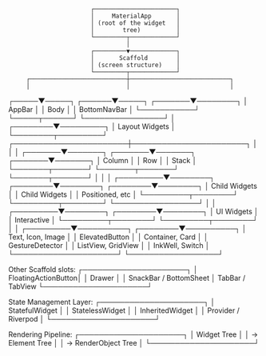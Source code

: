                            ┌───────────────────────┐
                           │     MaterialApp       │
                           │ (root of the widget   │
                           │        tree)          │
                           └─────────┬─────────────┘
                                     │
                           ┌─────────▼─────────────┐
                           │       Scaffold        │
                           │ (screen structure)    │
                           └─────────┬─────────────┘
         ┌───────────────────────────┼────────────────────────────┐
         │                           │                            │
   ┌─────▼─────┐              ┌──────▼─────┐              ┌───────▼────────┐
   │   AppBar  │              │    Body    │              │ BottomNavBar    │
   └───────────┘              └─────┬──────┘              └────────────────┘
                                     │
                            ┌────────▼─────────┐
                            │   Layout Widgets │
                            └────────┬─────────┘
             ┌───────────────────────┼───────────────────────┐
             │                       │                       │
     ┌───────▼───────┐       ┌───────▼───────┐       ┌───────▼───────┐
     │   Column      │       │     Row       │       │    Stack       │
     └───────┬───────┘       └───────┬───────┘       └───────┬───────┘
             │                       │                       │
   ┌─────────▼────────┐     ┌────────▼────────┐     ┌────────▼────────┐
   │ Child Widgets     │     │ Child Widgets   │     │ Positioned, etc │
   └─────────┬────────┘     └─────────┬────────┘     └─────────────────┘
             │                       │
   ┌─────────▼────────┐     ┌────────▼────────┐
   │ UI Widgets        │     │ Interactive     │
   └─────────┬────────┘     └─────────┬────────┘
             │                       │
   ┌─────────▼──────────┐   ┌────────▼──────────┐
   │ Text, Icon, Image   │   │ ElevatedButton    │
   │ Container, Card     │   │ GestureDetector   │
   │ ListView, GridView  │   │ InkWell, Switch   │
   └─────────────────────┘   └──────────────────┘


 Other Scaffold slots:
 ┌─────────────────────┐
 │ FloatingActionButton│
 │ Drawer              │
 │ SnackBar / BottomSheet
 │ TabBar / TabView
 └─────────────────────┘


 State Management Layer:
 ┌─────────────────────┐
 │ StatefulWidget      │
 │ StatelessWidget     │
 │ InheritedWidget     │
 │ Provider / Riverpod │
 └─────────────────────┘


 Rendering Pipeline:
 ┌─────────────────────┐
 │ Widget Tree         │
 │ → Element Tree      │
 │ → RenderObject Tree │
 └─────────────────────┘
